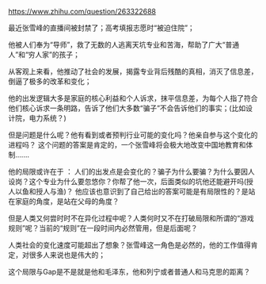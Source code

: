 https://www.zhihu.com/question/263322688

最近张雪峰的直播间被封禁了；高考填报志愿时“被迫住院”；

他被人们奉为“导师”，救了无数的人逃离天坑专业和苦海，帮助了广大“普通人”和“穷人家”的孩子；

从客观上来看，他推动了社会的发展，揭露专业背后残酷的真相，消灭了信息差，倒逼了极多的改革和变化；

他的出发逻辑大多是家庭的核心利益和个人诉求，抹平信息差，为每个人指了符合他们核心诉求一条明路，告诉了他们大多数“骗子”不会告诉他们的事实；(比如设计院，电力系统？)

但是问题是什么呢？他有看到或者预判行业可能的变化吗？他亲自参与这个变化的进程吗？
这个问题的答案是肯定的，一个张雪峰将会极大地改变中国地教育和体制.......

他的局限或许在于 ： 人们的出发点是会变化的？骗子为什么要骗？为什么要因人设岗？这个专业为什么要忽悠你？你帮了他一次，后面类似的坑他还能避开吗(授人以鱼和授人与渔)？
他应该也意识到了自己给出的答案可能是有局限性的？是站在家庭的角度，是站在父母的角度？

但是人类又何尝时时不在异化过程中呢？人类何时又不在打破局限和所谓的“游戏规则”呢？当前的“规则”在一段时间内必然管用，但是后面呢？

人类社会的变化速度可能超出了想象？张雪峰这一角色是必然的，他的工作值得肯定，对很多人来说也是伟大的；

这个局限与Gap是不是就是他和毛泽东，他和列宁或者普通人和马克思的距离？
